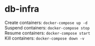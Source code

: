 db-infra
===

Create containers: `docker-compose up -d`    
Suspend containers: `docker-compose stop`   
Resume containers: `docker-compose start`    
Kill containers: `docker-compose down -v`     